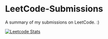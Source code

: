 # LeetCode-Submissions

A summary of my submissions on LeetCode. :)

[![Leetcode Stats](https://leetcard.jacoblin.cool/priyankamohile)](https://leetcode.com/priyankamohile)
